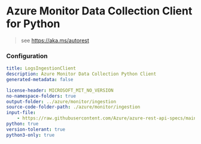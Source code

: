 # Azure Monitor Data Collection Client for Python

> see https://aka.ms/autorest

### Configuration

```yaml
title: LogsIngestionClient
description: Azure Monitor Data Collection Python Client
generated-metadata: false

license-header: MICROSOFT_MIT_NO_VERSION
no-namespace-folders: true
output-folder: ../azure/monitor/ingestion
source-code-folder-path: ./azure/monitor/ingestion
input-file: 
    - https://raw.githubusercontent.com/Azure/azure-rest-api-specs/main/specification/monitor/data-plane/ingestion/preview/2021-11-01-preview/DataCollectionRules.json
python: true
version-tolerant: true
python3-only: true
```